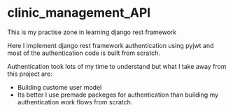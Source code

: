 # clinic_management_API
This is my practise zone in learning django rest framework

Here I implement django rest framework authentication using pyjwt and most of the authentication code is built from scratch.

Authentication took lots of my time to understand but what I take away from this project are:
- Building custome user model
- Its better I use premade packeges for authentication than building my authentication work flows from scratch.